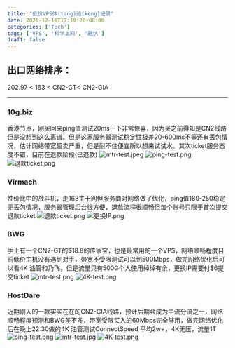 ```yaml
---
title: "低价VPS体(tang)验(keng)记录"
date: 2020-12-18T17:10:20+08:00
categories: ['Tech']
tags: ['VPS', '科学上网', '趟坑']
draft: false
---
```


## 出口网络排序：
202.97 < 163 < CN2-GT< CN2-GIA
___

### 10g.biz
香港节点，刚买回来ping值测试20ms一下非常惊喜，因为买之前得知是CN2线路但是没想到这么离谱。但是这家服务器测试稳定性极差20-600ms不等还有丢包情况，估计网络带宽超卖严重，但是耐不住便宜所以想来试试水。其次ticket服务态度不错，目前在退款阶段(已退款)
![](/posts/freedom-surfing-internet/11189292-68e79676c13cebb2.jpeg "mtr-test.jpeg")
![](/posts/freedom-surfing-internet/11189292-07ba6d699493b27d.png "ping-test.png")
![](/posts/freedom-surfing-internet/11189292-8c37d808903835f9.png "退款ticket.png")


### Virmach
性价比中的战斗机，走163主干网但服务商对网络做了优化，ping值180-250稳定无丢包情况，服务器管理后台很方便，退款流程很顺畅但每个账号只限于首次提交退款ticket
![](/posts/freedom-surfing-internet/11189292-0304c3dca05ce935.png "退款ticket.png")
![](/posts/freedom-surfing-internet/11189292-b92678b1971131f8.png "更换IP.png")


### BWG
手上有一个CN2-GT的\$18.8的传家宝，也是最常用的一个VPS，网络顺畅程度目前低价主机没有遇到对手，带宽不受限测试可以到500Mbps，做完网络优化后可以看4K 油管和乃飞，但是流量只有500G个人使用绰绰有余，更换IP需要付$6提交ticket
![](/posts/freedom-surfing-internet/11189292-fb5898dc5102b4db.png "mtr-test.png")
![](/posts/freedom-surfing-internet/11189292-8ea1695ca94008b1.png "4K-test.png")


### HostDare
近期刚入的一款实实在在的CN2-GIA线路，预计后期会成为主流分流之一，网络顺畅程度预测和BWG差不多，带宽受限买入的60Mbps完全够用，做完网络优化后在晚上22:30做的4K 油管测试ConnectSpeed 平均2w+，4K无压，流量1T
![](/posts/freedom-surfing-internet/11189292-fd8036199ae87292.png "ping-test.png")
![](/posts/freedom-surfing-internet/11189292-989b225fd9db5a16.jpeg "mtr-test.jpg")
![](/posts/freedom-surfing-internet/11189292-f5a9541bf8f86baf.png "4K-test.png")
